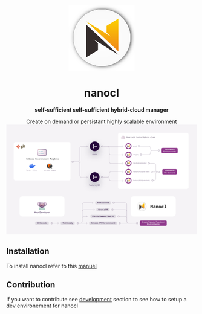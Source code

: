 <div align="center">
  <img
    src="./doc/images/logo.png"
  />
  <p><h1><strong>nanocl</strong></h1> </p>
  <p><strong>self-sufficient self-sufficient hybrid-cloud manager</strong> </p>
</div>

<div align="center">
  Create on demand or persistant highly scalable environment
  <img src="./doc/images/infra.png" />
</div>


## Installation

To install nanocl refer to this [manuel](./doc/installation/)

## Contribution

If you want to contribute see [development](./DEVELOPING.md) section to see how to setup a dev environement for nanocl

